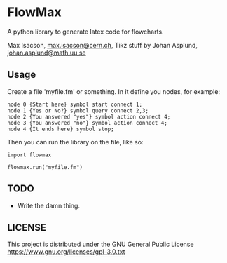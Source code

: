 FlowMax
=======

A python library to generate latex code for flowcharts.


Max Isacson, max.isacson@cern.ch, Tikz stuff by Johan Asplund, johan.asplund@math.uu.se

Usage
-----
Create a file 'myfile.fm' or something. In it define you nodes, for example:
```
node 0 {Start here} symbol start connect 1;
node 1 {Yes or No?} symbol query connect 2,3;
node 2 {You answered "yes"} symbol action connect 4;
node 3 {You answered "no"} symbol action connect 4;
node 4 {It ends here} symbol stop;
```
Then you can run the library on the file, like so:
```pyhton
import flowmax

flowmax.run("myfile.fm")
```


TODO
----
- Write the damn thing.

LICENSE
-------
This project is distributed under the GNU General Public License https://www.gnu.org/licenses/gpl-3.0.txt
